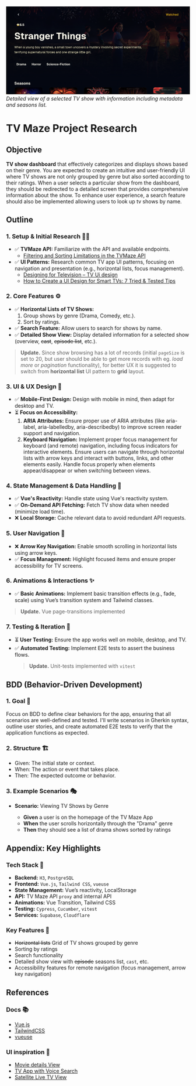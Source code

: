 ![Detailed Show View Screenshot](/public/detailed-show-view.png)
_Detailed view of a selected TV show with information including metadata and seasons list._

# TV Maze Project Research

## Objective

**TV show dashboard** that effectively categorizes and displays shows based on their genre. You are expected to create an intuitive and user-friendly UI where TV shows are not only grouped by genre but also sorted according to their ratings. When a user selects a particular show from the dashboard, they should be redirected to a detailed screen that provides comprehensive information about the show. To enhance user experience, a search feature should also be implemented allowing users to look up tv shows by name.

## Outline

### 1. Setup & Initial Research 🧑‍💻

- ✅ **TVMaze API:** Familiarize with the API and available endpoints.
  - [Filtering and Sorting Limitations in the TVMaze API](/api.md)
- ✅ **UI Patterns:** Research common TV app UI patterns, focusing on navigation and presentation (e.g., horizontal lists, focus management).
  - [Designing for Television – TV Ui design](https://marvelapp.com/blog/designing-for-television/)
  - [How to Create a UI Design for Smart TVs: 7 Tried & Tested Tips](https://www.purrweb.com/blog/how-to-design-an-app-for-smart-tvs/)

### 2. Core Features ⚙️

- ✅ **Horizontal Lists of TV Shows:**
  1. Group shows by genre (Drama, Comedy, etc.).
  2. Sort by ratings.
- ✅ **Search Feature:** Allow users to search for shows by name.
- ✅ **Detailed Show View:** Display detailed information for a selected show (overview, ~~cast~~, ~~episode list~~, etc.).

> **Update.** Since show browsing has a lot of records (initial `pageSize` is set to 20, but user should be able to get more records with eg. _load more_ or _pagination_ functionality), for better UX it is suggested to switch from **horizontal list** UI pattern to **grid** layout.

### 3. UI & UX Design 🎨

- ✅ **Mobile-First Design:** Design with mobile in mind, then adapt for desktop and TV.
- ⏳ **Focus on Accessibility:**
  1. **ARIA Attributes:** Ensure proper use of ARIA attributes (like aria-label, aria-labelledby, aria-describedby) to improve screen reader support and navigation.
  2. **Keyboard Navigation:**
     Implement proper focus management for keyboard (and remote) navigation, including focus indicators for interactive elements.
     Ensure users can navigate through horizontal lists with arrow keys and interact with buttons, links, and other elements easily.
     Handle focus properly when elements appear/disappear or when switching between views.

### 4. State Management & Data Handling 💾

- ✅ **Vue's Reactivity:** Handle state using Vue's reactivity system.
- ✅ **On-Demand API Fetching:** Fetch TV show data when needed (minimize load time).
- ❌ **Local Storage:** Cache relevant data to avoid redundant API requests.

### 5. User Navigation 🔄

- ❌ **Arrow Key Navigation:** Enable smooth scrolling in horizontal lists using arrow keys.
- ✅ **Focus Management:** Highlight focused items and ensure proper accessibility for TV screens.

### 6. Animations & Interactions ✨

- ✅ **Basic Animations:** Implement basic transition effects (e.g., fade, scale) using Vue’s transition system and Tailwind classes.

> **Update.** Vue page-transitions implemented

### 7. Testing & Iteration 🧪

- ⏳ **User Testing:** Ensure the app works well on mobile, desktop, and TV.
- ✅ **Automated Testing:** Implement E2E tests to assert the business flows.
  > **Update.** Unit-tests implemented with `vitest`

## BDD (Behavior-Driven Development)

### 1. Goal 🎯

Focus on BDD to define clear behaviors for the app, ensuring that all scenarios are well-defined and tested. I'll write scenarios in Gherkin syntax, outline user stories, and create automated E2E tests to verify that the application functions as expected.

### 2. Structure 🏗

- Given: The initial state or context.
- When: The action or event that takes place.
- Then: The expected outcome or behavior.

### 3. Example Scenarios 🎭

- **Scenario:** Viewing TV Shows by Genre

  - **Given** a user is on the homepage of the TV Maze App
  - **When** the user scrolls horizontally through the "Drama" genre
  - **Then** they should see a list of drama shows sorted by ratings

## Appendix: Key Highlights

### Tech Stack 🔧

- **Backend:** `H3`, `PostgreSQL`
- **Frontend:** `Vue.js`, `Tailwind CSS`, `vueuse`
- **State Management:** Vue’s reactivity, LocalStorage
- **API:** TV Maze API `proxy` and internal API
- **Animations:** Vue Transition, Tailwind CSS
- **Testing:** `Cypress`, `Cucumber`, `vitest`
- **Services:** `Supabase`, `Cloudflare`

### Key Features 🚀

- ~~Horizontal lists~~ Grid of TV shows grouped by genre
- Sorting by ratings
- Search functionality
- Detailed show view with ~~episode~~ seasons list, `cast`, etc.
- Accessibility features for remote navigation (focus management, arrow key navigation)

## References

### Docs 📚

- [Vue.js](https://vuejs.org/)
- [TailwindCSS](https://tailwindcss.com/)
- [vueuse](https://vueuse.org/)

### UI inspiration 🔗

- [Movie details View](https://dribbble.com/shots/6381117-VUE-Cinema-detail-page)
- [TV App with Voice Search](https://dribbble.com/shots/16778895-Smart-TV-App)
- [Satellite Live TV View](https://dribbble.com/shots/24443121-Receiver-Satellite-Live-TV)
